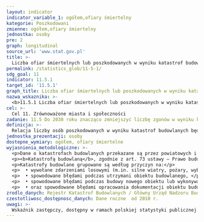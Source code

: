 ```yaml
---
layout: indicator
indicator_variable_1: ogółem,ofiary śmiertelny
kategorie: Poszkodowani
zmienne: ogółem,ofiary śmiertelny
jednostka: osoby
pre: 2
graph: longitudinal
source_url: 'www.stat.gov.pl'
title: >-
  Liczba ofiar śmiertelnych lub poszkodowanych w wyniku katastrof budowlanych na 1 milion ludności
permalink: /statistics_glob/11-5-1/
sdg_goal: 11
indicator: 11.5.1
target_id: '11.5.1'
graph_title: Liczba ofiar śmiertelnych lub poszkodowanych w wyniku katastrof budowlanych na 1 milion ludności
nazwa_wskaznika: >-
  <b>11.5.1 Liczba ofiar śmiertelnych lub poszkodowanych w wyniku katastrof budowlanych na 1 milion ludności</b>
cel: >-
  Cel 11. Zrównoważone miasta i społeczności
zadanie: 11.5 Do 2030 roku znacząco zmniejszyć liczbę zgonów w wyniku katastrof naturalnych, w tym powodzi oraz zmniejszyć liczbę osób nimi dotkniętych  znacząco obniżyć bezpośrednie straty ekonomiczne w stosunku do globalnego PKB, poniesione w wyniku katastrof, skupiając się na ochronie osób ubogich i grup szczególnie wrażliwych
definicja: >-
  Relacja liczby osób poszkodowanych w wyniku katastrof budowlanych będących rezultatem zdarzeń losowych, błędu w utrzymaniu lub podczas prac budowlanych, w tym liczba ofiar śmiertelnych w przeliczeniu na 1 milion mieszkańców.
jednostka_prezentacji: osoby
dostepne_wymiary: ogółem, ofiary śmiertelne
wyjasnienia_metodologiczne: >-
  <p>Dane o katastrofach budowlanych przekazane są przez powiatowych i wojewódzkich inspektorów nadzoru budowlanego w ramach zadań i kompetencji określonych w art. 76 ust. 1 pkt 2 ustawy Prawo budowlane (Dz. U. z 2013 r. poz. 1409).</p>
  <p><b>Katastrofą budowlaną</b>, zgodnie z art. 73 ustawy — Prawo budowlane, jest niezamierzone, gwałtowne zniszczenie obiektu budowlanego lub jego części, a także konstrukcyjnych elementów rusztowań, elementów formujących, ścianek szczelnych i obudowy wykopów.</p>
  <p>Katastrofy budowlane grupowane są według przyczyn na:</p>
  <p>  • wywołane zdarzeniami losowymi (m.in. silne wiatry, pożary, wybuchy gazu), </p>
  <p>  • spowodowane błędami podczas utrzymani obiektu budowlanego, </p>
  <p>  • spowodowane błędami podczas budowy nowego obiektu lub wykonywania robót budowlanych w istniejącym obiekcie budowlanym </p>
  <p>  • oraz spowodowane błędami opracowania dokumentacji obiektu budowlanego.</p>
zrodlo_danych: Rejestr Katastrof Budowlanych / Główny Urząd Nadzoru Budowlanego
czestotliwosc_dostępnosc_danych: Dane roczne  od 2010 r.
uwagi: >-
  Wskaźnik zastępczy, dostępny w ramach polskiej statystyki publicznej. Wskaźnikiem zasadniczym, przyjętym przez ONZ, monitorującym cel 11.5 Agendy 2030, jest wskaźnik 11.5.1 Liczba ofiar śmiertelnych, osób zaginionych oraz bezpośrednio poszkodowanych w wyniku katastrof na 100 tys. ludności
---
```

